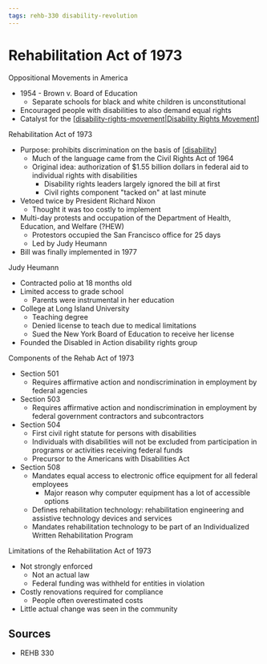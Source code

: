 ```yaml
---
tags: rehb-330 disability-revolution
---
```


# Rehabilitation Act of 1973

Oppositional Movements in America

- 1954 - Brown v. Board of Education
  - Separate schools for black and white children is unconstitutional
- Encouraged people with disabilities to also demand equal rights
- Catalyst for the [[disability-rights-movement|Disability Rights Movement]]

Rehabilitation Act of 1973

- Purpose: prohibits discrimination on the basis of [[disability]]
  - Much of the language came from the Civil Rights Act of 1964
  - Original idea: authorization of $1.55 billion dollars in federal aid to individual rights with disabilities
    - Disability rights leaders largely ignored the bill at first
    - Civil rights component "tacked on" at last minute
- Vetoed twice by President Richard Nixon
  - Thought it was too costly to implement
- Multi-day protests and occupation of the Department of Health, Education, and Welfare (?HEW)
  - Protestors occupied the San Francisco office for 25 days
  - Led by Judy Heumann
- Bill was finally implemented in 1977

Judy Heumann

- Contracted polio at 18 months old
- Limited access to grade school
  - Parents were instrumental in her education
- College at Long Island University
  - Teaching degree
  - Denied license to teach due to medical limitations
  - Sued the New York Board of Education to receive her license
- Founded the Disabled in Action disability rights group

Components of the Rehab Act of 1973

- Section 501
  - Requires affirmative action and nondiscrimination in employment by federal agencies
- Section 503
  - Requires affirmative action and nondiscrimination in employment by federal government contractors and subcontractors
- Section 504
  - First civil right statute for persons with disabilities
  - Individuals with disabilities will not be excluded from participation in programs or activities receiving federal funds
  - Precursor to the Americans with Disabilities Act
- Section 508
  - Mandates equal access to electronic office equipment for all federal employees
    - Major reason why computer equipment has a lot of accessible options
  - Defines rehabilitation technology: rehabilitation engineering and assistive technology devices and services
  - Mandates rehabilitation technology to be part of an Individualized Written Rehabilitation Program

Limitations of the Rehabilitation Act of 1973

- Not strongly enforced
  - Not an actual law
  - Federal funding was withheld for entities in violation
- Costly renovations required for compliance
  - People often overestimated costs
- Little actual change was seen in the community

## Sources

- REHB 330

[//begin]: # "Autogenerated link references for markdown compatibility"
[disability-rights-movement|Disability Rights Movement]: disability-rights-movement "Disability Rights Movement"
[disability]: disability "Disability"
[//end]: # "Autogenerated link references"
